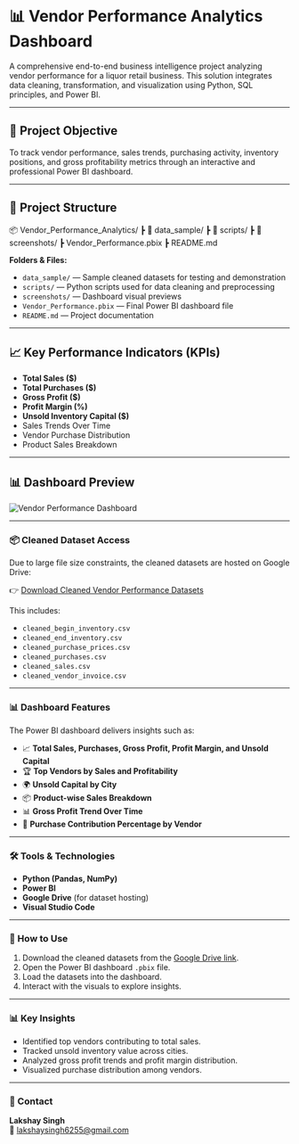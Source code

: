 # 📊 Vendor Performance Analytics Dashboard  

A comprehensive end-to-end business intelligence project analyzing vendor performance for a liquor retail business. This solution integrates data cleaning, transformation, and visualization using Python, SQL principles, and Power BI.

---

## 📌 Project Objective  

To track vendor performance, sales trends, purchasing activity, inventory positions, and gross profitability metrics through an interactive and professional Power BI dashboard.

---

## 📂 Project Structure  

📦 Vendor_Performance_Analytics/
┣ 📁 data_sample/
┣ 📁 scripts/
┣ 📁 screenshots/
┣ Vendor_Performance.pbix
┣ README.md


**Folders & Files:**
- `data_sample/` — Sample cleaned datasets for testing and demonstration  
- `scripts/` — Python scripts used for data cleaning and preprocessing  
- `screenshots/` — Dashboard visual previews  
- `Vendor_Performance.pbix` — Final Power BI dashboard file  
- `README.md` — Project documentation  

---

## 📈 Key Performance Indicators (KPIs)

- **Total Sales ($)**  
- **Total Purchases ($)**  
- **Gross Profit ($)**  
- **Profit Margin (%)**  
- **Unsold Inventory Capital ($)**  
- Sales Trends Over Time  
- Vendor Purchase Distribution  
- Product Sales Breakdown  

---

## 📊 Dashboard Preview  

![Vendor Performance Dashboard](screenshots/dashboard_overview.png)

---

### 📦 Cleaned Dataset Access
Due to large file size constraints, the cleaned datasets are hosted on Google Drive:

👉 [Download Cleaned Vendor Performance Datasets](https://drive.google.com/drive/folders/1y43D-QkxqjUWIdSjDanc38tTW8UNF4b2?usp=sharing)

This includes:
- `cleaned_begin_inventory.csv`
- `cleaned_end_inventory.csv`
- `cleaned_purchase_prices.csv`
- `cleaned_purchases.csv`
- `cleaned_sales.csv`
- `cleaned_vendor_invoice.csv`

---

### 📊 Dashboard Features
The Power BI dashboard delivers insights such as:
- 📈 **Total Sales, Purchases, Gross Profit, Profit Margin, and Unsold Capital**
- 🏆 **Top Vendors by Sales and Profitability**
- 🌍 **Unsold Capital by City**
- 📦 **Product-wise Sales Breakdown**
- 📊 **Gross Profit Trend Over Time**
- 📌 **Purchase Contribution Percentage by Vendor**

---

### 🛠️ Tools & Technologies
- **Python (Pandas, NumPy)**
- **Power BI**
- **Google Drive** (for dataset hosting)
- **Visual Studio Code**

---

### 📌 How to Use
1. Download the cleaned datasets from the [Google Drive link](https://drive.google.com/drive/folders/1y43D-QkxqjUWIdSjDanc38tTW8UNF4b2?usp=sharing).
2. Open the Power BI dashboard `.pbix` file.
3. Load the datasets into the dashboard.
4. Interact with the visuals to explore insights.

---

### 📊 Key Insights
- Identified top vendors contributing to total sales.
- Tracked unsold inventory value across cities.
- Analyzed gross profit trends and profit margin distribution.
- Visualized purchase distribution among vendors.

---

### 📨 Contact
**Lakshay Singh**  
📧 lakshaysingh6255@gmail.com  